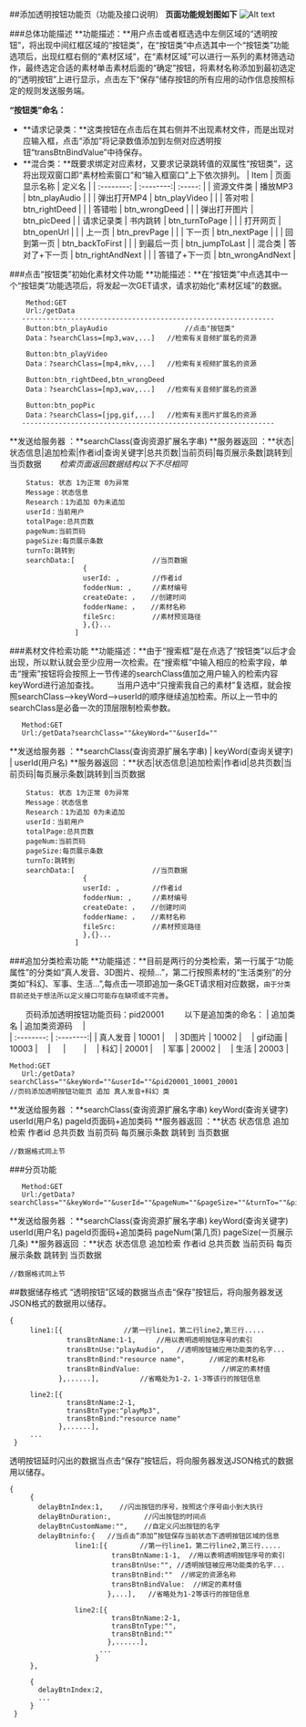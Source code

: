 ##添加透明按钮功能页（功能及接口说明）
**页面功能规划图如下**
![Alt text](./111.png)

###总体功能描述
**功能描述：**用户点击或者框选选中左侧区域的“透明按钮”，将出现中间红框区域的“按钮类”，在“按钮类”中点选其中一个“按钮类”功能选项后，出现红框右侧的“素材区域”，在“素材区域”可以进行一系列的素材筛选动作，最终选定合适的素材单击素材后面的“确定”按钮，将素材名称添加到最初选定的“透明按钮”上进行显示，点击左下“保存”储存按钮的所有应用的动作信息按照标定的规则发送服务端。

**“按钮类”命名：**
- **请求记录类：**这类按钮在点击后在其右侧并不出现素材文件，而是出现对应输入框，点击“添加”将记录数值添加到左侧对应透明按钮“transBtnBindValue”中待保存。
- **混合类：**既要求绑定对应素材，又要求记录跳转值的双属性“按钮类”，这将出现双窗口即“素材检索窗口”和“输入框窗口”上下依次排列。
| Item      |    页面显示名称 |  定义名  |
| :--------: | :--------:| :-----: |
| 资源文件类  | 播放MP3 |  btn_playAudio   |
|           | 弹出打开MP4 |  btn_playVideo   |
|           | 答对啦 |  btn_rightDeed   |
|           | 答错啦 |  btn_wrongDeed   |
|           | 弹出打开图片 |  btn_picDeed   |
| 请求记录类  |   书内跳转 |  btn_turnToPage  |
|           | 打开网页 |  btn_openUrl   |
|           | 上一页 |  btn_prevPage   |
|           | 下一页 |  btn_nextPage   |
|           | 回到第一页 |  btn_backToFirst   |
|           | 到最后一页 |  btn_jumpToLast   |
| 混合类      |  答对了+下一页 | btn_rightAndNext  |
|           | 答错了+下一页 |  btn_wrongAndNext  |

###点击“按钮类”初始化素材文件功能
**功能描述：**在“按钮类”中点选其中一个“按钮类”功能选项后，将发起一次GET请求，请求初始化“素材区域”的数据。
```
    Method:GET
    Url:/getData
   --------------------------------------------------------------
    Button:btn_playAudio                   //点击"按钮类"
    Data：?searchClass=[mp3,wav,...]   //检索有关音频扩展名的资源

    Button:btn_playVideo
    Data：?searchClass=[mp4,mkv,...]   //检索有关视频扩展名的资源

    Button:btn_rightDeed,btn_wrongDeed
    Data：?searchClass=[mp3,wav,...]   //检索有关音频扩展名的资源

    Button:btn_popPic
    Data：?searchClass=[jpg,gif,...]   //检索有关图片扩展名的资源
   --------------------------------------------------------------
```
   **发送给服务器 ：**searchClass(查询资源扩展名字串)
    **服务器返回 ：**状态|状态信息|追加检索|作者id|查询关键字|总共页数|当前页码|每页展示条数|跳转到|当页数据
　　*检索页面返回数据结构以下不尽相同*
```
    Status: 状态 1为正常 0为异常
    Message：状态信息
    Research：1为追加 0为未追加
    userId：当前用户
    totalPage:总共页数
    pageNum:当前页码
    pageSize:每页展示条数
    turnTo:跳转到
    searchData:[                   //当页数据
                  {
                  userId: ,        //作者id
                  fodderNum: ,     //素材编号
                  createDate: ，   //创建时间
                  fodderName: ，   //素材名称
                  fileSrc:         //素材预览路径
                  },{}...
                ]
```    
###素材文件检索功能
**功能描述：**由于“搜索框”是在点选了“按钮类”以后才会出现，所以默认就会至少应用一次检索。在“搜索框”中输入相应的检索字段，单击“搜索”按钮将会按照上一节传递的searchClass值加之用户输入的检索内容keyWord进行追加查找。
　　当用户选中“只搜索我自己的素材”复选框，就会按照searchClass-->keyWord-->userId的顺序继续追加检索。所以上一节中的searchClass是必备一次的顶层限制检索参数。
```
   Method:GET
   Url:/getData?searchClass=""&keyWord=""&userId=""
```

   **发送给服务器 ：**searchClass(查询资源扩展名字串) | keyWord(查询关键字) | userId(用户名)
   **服务器返回 ：**状态|状态信息|追加检索|作者id|总共页数|当前页码|每页展示条数|跳转到|当页数据
```
    Status: 状态 1为正常 0为异常
    Message：状态信息
    Research：1为追加 0为未追加
    userId：当前用户
    totalPage:总共页数
    pageNum:当前页码
    pageSize:每页展示条数
    turnTo:跳转到
    searchData:[                   //当页数据
                  {
                  userId: ,        //作者id
                  fodderNum: ,     //素材编号
                  createDate: ，   //创建时间
                  fodderName: ，   //素材名称
                  fileSrc:         //素材预览路径
                  },{}...
                ]
```    
###追加分类检索功能
**功能描述：**目前是两行的分类检索，第一行属于“功能属性”的分类如“真人发音、3D图片、视频...”，第二行按照素材的“生活类别”的分类如“科幻、军事、生活...”,每点击一项即追加一条GET请求相对应数据，`由于分类目前还处于想法所以定义接口可能存在缺项或不完善`。

　　页码添加透明按钮功能页码：pid20001
　　
以下是追加类的命名：
|   追加类名    |  追加类资源码　 |  
| :--------: | :--------:|
| 真人发音  | 10001 |　
| 3D图片  | 10002 |　
| gif动画  | 10003 |　
| 　  |　　 |　
|  科幻 | 20001 |　
|  军事 | 20002 |　
|  生活 | 20003 |

```
Method:GET
   Url:/getData?searchClass=""&keyWord=""&userId=""&pid20001_10001_20001                 //页码添加透明按钮功能页 追加 真人发音+科幻 类
```
**发送给服务器 ：**searchClass(查询资源扩展名字串) keyWord(查询关键字) userId(用户名) pageId页面码+追加类码
  **服务器返回 ：**状态 状态信息 追加检索 作者id 总共页数 当前页码 每页展示条数 跳转到 当页数据
    
```
//数据格式同上节
```

###分页功能
```
   Method:GET
   Url:/getData?searchClass=""&keyWord=""&userId=""&pageNum=""&pageSize=""&turnTo=""&pid20001_10001_20001
```
**发送给服务器 ：**searchClass(查询资源扩展名字串) keyWord(查询关键字) userId(用户名) pageId页面码+追加类码 pageNum(第几页) pageSize(一页展示几条)
**服务器返回 ：**状态 状态信息 追加检索 作者id 总共页数 当前页码 每页展示条数 跳转到 当页数据
```
//数据格式同上节
```

##数据储存格式
“透明按钮”区域的数据当点击“保存”按钮后，将向服务器发送JSON格式的数据用以储存。
```
{
     line1:[{               //第一行line1，第二行line2,第三行.....
              transBtnName:1-1,     //用以表明透明按钮序号的索引
              transBtnUse:"playAudio",   //透明按钮被应用功能类的名字...
              transBtnBind:"resource name",      //绑定的素材名称
              transBtnBindValue:                    //绑定的素材值
            },......],          //省略处为1-2，1-3等该行的按钮信息

     line2:[{
              transBtnName:2-1,
              transBtnType:"playMp3",
              transBtnBind:"resource name"
            },......],
     ...
 }
```

透明按钮延时闪出的数据当点击“保存”按钮后，将向服务器发送JSON格式的数据用以储存。
```
{
     {
       delayBtnIndex:1,    //闪出按钮的序号，按照这个序号由小到大执行
       delayBtnDuration:,        //闪出按钮的时间点
       delayBtnCustomName:"",    //自定义闪出按钮的名字
       delayBtninfo:{   //当点击“添加”按钮保存当前状态下透明按钮区域的信息
                line1:[{        //第一行line1，第二行line2,第三行.....
                         transBtnName:1-1,  //用以表明透明按钮序号的索引
                         transBtnUse:"", //透明按钮被应用功能类的名字...
                         transBtnBind:""  //绑定的资源名称
                         transBtnBindValue:  //绑定的素材值
                        },...],   //省略处为1-2等该行的按钮信息

                line2:[{
                         transBtnName:2-1,
                         transBtnType:"",
                         transBtnBind:""
                        },......],
                      ...
                     }
     },

     {
       delayBtnIndex:2,
       ...
     }
 }
```
